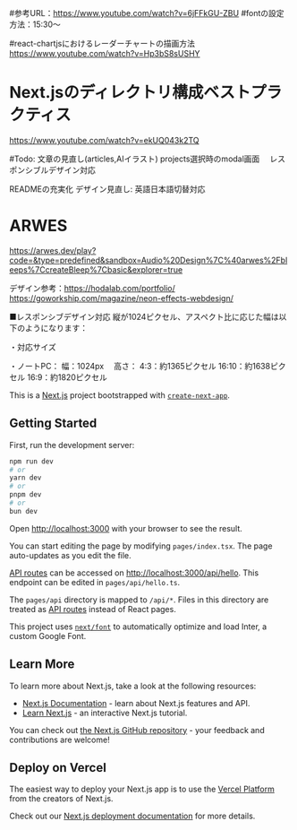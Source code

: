 #参考URL：https://www.youtube.com/watch?v=6jFFkGU-ZBU
#fontの設定方法：15:30～

#react-chartjsにおけるレーダーチャートの描画方法
https://www.youtube.com/watch?v=Hp3bS8sUSHY

# Next.jsのディレクトリ構成ベストプラクティス
https://www.youtube.com/watch?v=ekUQ043k2TQ


#Todo:
文章の見直し(articles,AIイラスト)
projects選択時のmodal画面
　レスポンシブルデザイン対応

READMEの充実化
デザイン見直し: 英語日本語切替対応

# ARWES
https://arwes.dev/play?code=&type=predefined&sandbox=Audio%20Design%7C%40arwes%2Fbleeps%7CcreateBleep%7Cbasic&explorer=true


デザイン参考：https://hodalab.com/portfolio/
https://goworkship.com/magazine/neon-effects-webdesign/


■レスポンシブデザイン対応
縦が1024ピクセル、アスペクト比に応じた幅は以下のようになります：


・対応サイズ

・ノートPC： 
幅：1024px　
高さ：
    4:3：約1365ピクセル
    16:10：約1638ピクセル
    16:9：約1820ピクセル




This is a [Next.js](https://nextjs.org/) project bootstrapped with [`create-next-app`](https://github.com/vercel/next.js/tree/canary/packages/create-next-app).

## Getting Started

First, run the development server:

```bash
npm run dev
# or
yarn dev
# or
pnpm dev
# or
bun dev
```

Open [http://localhost:3000](http://localhost:3000) with your browser to see the result.

You can start editing the page by modifying `pages/index.tsx`. The page auto-updates as you edit the file.

[API routes](https://nextjs.org/docs/api-routes/introduction) can be accessed on [http://localhost:3000/api/hello](http://localhost:3000/api/hello). This endpoint can be edited in `pages/api/hello.ts`.

The `pages/api` directory is mapped to `/api/*`. Files in this directory are treated as [API routes](https://nextjs.org/docs/api-routes/introduction) instead of React pages.

This project uses [`next/font`](https://nextjs.org/docs/basic-features/font-optimization) to automatically optimize and load Inter, a custom Google Font.

## Learn More

To learn more about Next.js, take a look at the following resources:

- [Next.js Documentation](https://nextjs.org/docs) - learn about Next.js features and API.
- [Learn Next.js](https://nextjs.org/learn) - an interactive Next.js tutorial.

You can check out [the Next.js GitHub repository](https://github.com/vercel/next.js/) - your feedback and contributions are welcome!

## Deploy on Vercel

The easiest way to deploy your Next.js app is to use the [Vercel Platform](https://vercel.com/new?utm_medium=default-template&filter=next.js&utm_source=create-next-app&utm_campaign=create-next-app-readme) from the creators of Next.js.

Check out our [Next.js deployment documentation](https://nextjs.org/docs/deployment) for more details.
